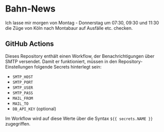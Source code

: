 # Bahn-News
Ich lasse mir morgen von Montag - Donnerstag um 07:30, 09:30 und 11:30 die Züge von Köln nach Montabaur auf Ausfälle etc. checken.

## GitHub Actions

Dieses Repository enthält einen Workflow, der Benachrichtigungen über SMTP versendet. Damit er funktioniert, müssen in den Repository-Einstellungen folgende Secrets hinterlegt sein:

- `SMTP_HOST`
- `SMTP_PORT`
- `SMTP_USER`
- `SMTP_PASS`
- `MAIL_FROM`
- `MAIL_TO`
- `DB_API_KEY` (optional)

Im Workflow wird auf diese Werte über die Syntax `${{ secrets.NAME }}` zugegriffen.
